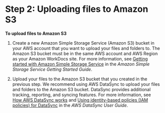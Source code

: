 # Step 2: Uploading files to Amazon S3<a name="s3-upload"></a>

**To upload files to Amazon S3**

1. Create a new Amazon Simple Storage Service \(Amazon S3\) bucket in your AWS account that you want to upload your files and folders to\. The Amazon S3 bucket must be in the same AWS account and AWS Region as your Amazon WorkDocs site\. For more information, see [Getting started with Amazon Simple Storage Service](https://docs.aws.amazon.com/AmazonS3/latest/gsg/GetStartedWithS3.html) in the *Amazon Simple Storage Service Getting Started Guide*\.

1. Upload your files to the Amazon S3 bucket that you created in the previous step\. We recommend using AWS DataSync to upload your files and folders to the Amazon S3 bucket\. DataSync provides additional tracking, reporting, and syncing features\. For more information, see [How AWS DataSync works](https://docs.aws.amazon.com/datasync/latest/userguide/how-datasync-works.html) and [Using identity\-based policies \(IAM policies\) for DataSync](https://docs.aws.amazon.com/datasync/latest/userguide/using-identity-based-policies.html) in the *AWS DataSync User Guide*\.